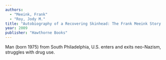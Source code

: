 ```yaml
---
authors:
  - "Meeink, Frank"
  - "Roy, Jody M."
title: "Autobiography of a Recovering Skinhead: The Frank Meeink Story as Told to Jody M. Roy, Ph. D."
year: 2009
publisher: "Hawthorne Books"
---
```


Man (born 1975) from South Philadelphia, U.S. enters and exits neo-Nazism, struggles with drug use.
